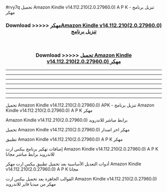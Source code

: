 #rvy7q تحميل Amazon Kindle v14.112.210(2.0.27960.0) A P K - تنزيل برنامج مهكر



<div align="center">
<h3>Download >>>>> <a href="https://runaway1.web.app/?sq=Amazon Kindle v14.112.210(2.0.27960.0)">مهكرAmazon Kindle v14.112.210(2.0.27960.0) تنزيل برنامج</a></h3><br>

<h3>Download >>>>> <a href="https://runaway1.web.app/?sq=Amazon Kindle v14.112.210(2.0.27960.0)">تحميل Amazon Kindle v14.112.210(2.0.27960.0) مهكر</a></h3>
</div>


----------------------------------------------------------

----------------------------------------------------------

----------------------------------------------------------

----------------------------------------------------------

----------------------------------------------------------

----------------------------------------------------------

----------------------------------------------------------

تحميل Amazon Kindle v14.112.210(2.0.27960.0) APK - تنزيل برنامج Amazon Kindle v14.112.210(2.0.27960.0) A P K مهكر

Amazon Kindle v14.112.210(2.0.27960.0) برابط مباشر للاندرويد

تحميل Amazon Kindle v14.112.210(2.0.27960.0) مهكر اخر اصدار

تطبيق Amazon Kindle v14.112.210(2.0.27960.0) A P K مهكر

إضافات تهكير برنامج بيكس ارت Amazon Kindle v14.112.210(2.0.27960.0) A P K للاندرويد برابط مباشر مجانا

أدوات التعديل الأساسية بعد تحميل تطبيق بيكس ارت مهكر Amazon Kindle v14.112.210(2.0.27960.0) A P K مجانا

القوالب الجاهزة بعد تحميل بيكس ارت Amazon Kindle v14.112.210(2.0.27960.0) مهكر من ميديا فاير للاندرويد


